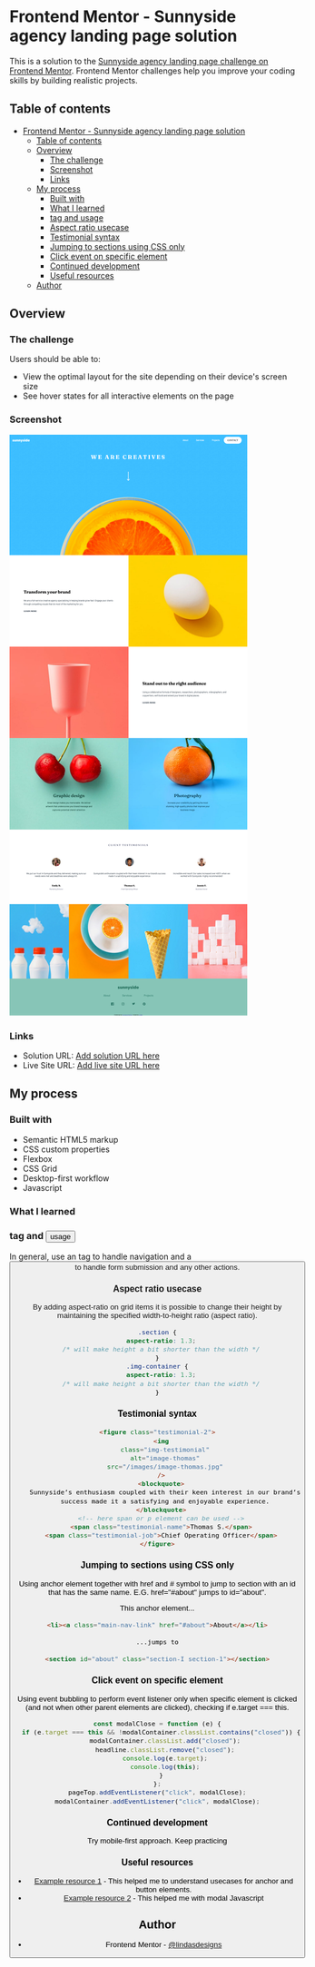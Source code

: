 # Frontend Mentor - Sunnyside agency landing page solution

This is a solution to the [Sunnyside agency landing page challenge on Frontend Mentor](https://www.frontendmentor.io/challenges/sunnyside-agency-landing-page-7yVs3B6ef). Frontend Mentor challenges help you improve your coding skills by building realistic projects.

## Table of contents

- [Frontend Mentor - Sunnyside agency landing page solution](#frontend-mentor---sunnyside-agency-landing-page-solution)
  - [Table of contents](#table-of-contents)
  - [Overview](#overview)
    - [The challenge](#the-challenge)
    - [Screenshot](#screenshot)
    - [Links](#links)
  - [My process](#my-process)
    - [Built with](#built-with)
    - [What I learned](#what-i-learned)
    - [ tag and  usage](#-tag-and--usage)
    - [Aspect ratio usecase](#aspect-ratio-usecase)
    - [Testimonial syntax](#testimonial-syntax)
    - [Jumping to sections using CSS only](#jumping-to-sections-using-css-only)
    - [Click event on specific element](#click-event-on-specific-element)
    - [Continued development](#continued-development)
    - [Useful resources](#useful-resources)
  - [Author](#author)

## Overview

### The challenge

Users should be able to:

- View the optimal layout for the site depending on their device's screen size
- See hover states for all interactive elements on the page

### Screenshot

![](./screenshot.png)

### Links

- Solution URL: [Add solution URL here](https://github.com/Lindas-designs/sunny-webpage.git)
- Live Site URL: [Add live site URL here](https://sunny-webpage.netlify.app/)

## My process

### Built with

- Semantic HTML5 markup
- CSS custom properties
- Flexbox
- CSS Grid
- Desktop-first workflow
- Javascript

### What I learned

### <a> tag and <button> usage

In general, use an <a> tag to handle navigation and a <button> to handle form submission and any other actions.

### Aspect ratio usecase

By adding aspect-ratio on grid items it is possible to change their height by maintaining the specified width-to-height ratio (aspect ratio).

```css
.section {
  aspect-ratio: 1.3;
  /* will make height a bit shorter than the width */
}
.img-container {
  aspect-ratio: 1.3;
  /* will make height a bit shorter than the width */
}
```

### Testimonial syntax

```html
<figure class="testimonial-2">
  <img
    class="img-testimonial"
    alt="image-thomas"
    src="/images/image-thomas.jpg"
  />
  <blockquote>
    Sunnyside’s enthusiasm coupled with their keen interest in our brand’s
    success made it a satisfying and enjoyable experience.
  </blockquote>
  <!-- here span or p element can be used -->
  <span class="testimonial-name">Thomas S.</span>
  <span class="testimonial-job">Chief Operating Officer</span>
</figure>
```

### Jumping to sections using CSS only

Using anchor element together with href and # symbol to jump to section with an id that has the same name. E.G. href="#about" jumps to id="about".

This anchor element...

```html
<li><a class="main-nav-link" href="#about">About</a></li>

...jumps to

<section id="about" class="section-I section-1"></section>
```

### Click event on specific element

Using event bubbling to perform event listener only when specific element is clicked (and not when other parent elements are clicked), checking if e.target === this.

```js
const modalClose = function (e) {
  if (e.target === this && !modalContainer.classList.contains("closed")) {
    modalContainer.classList.add("closed");
    headline.classList.remove("closed");
    console.log(e.target);
    console.log(this);
  }
};
pageTop.addEventListener("click", modalClose);
modalContainer.addEventListener("click", modalClose);
```

### Continued development

Try mobile-first approach.
Keep practicing

### Useful resources

- [Example resource 1](https://frontendcoding.com/button-or-anchor) - This helped me to understand usecases for anchor and button elements.
- [Example resource 2](https://www.freecodecamp.org/news/how-to-build-a-modal-with-javascript/) - This helped me with modal Javascript

## Author

- Frontend Mentor - [@lindasdesigns](https://www.frontendmentor.io/profile/lindasdesigns)
